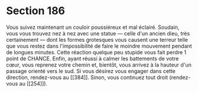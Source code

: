 # Section 186

Vous suivez maintenant un couloir poussiéreux et mal éclairé. Soudain, vous vous trouvez nez à nez avec une statue — celle d'un ancien dieu, très certainement — dont les formes grotesques vous causent une terreur telle que vous restez dans l'impossibilité de faire le moindre mouvement pendant de longues minutes. Cette réaction quelque peu stupide vous fait perdre 1 point de CHANCE. Enfin, ayant réussi à calmer les battements de votre cœur, vous reprenez votre chemin et, bientôt, vous arrivez à la hauteur d'un passage orienté vers le sud. Si vous désirez vous engager dans cette direction, rendez-vous au [[384]]. Sinon, vous continuez tout droit (rendez-vous au [[254]]).